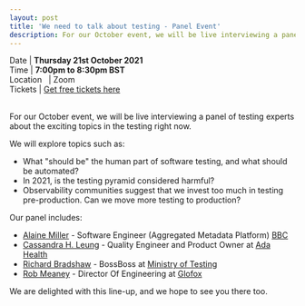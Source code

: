 ```yaml
---
layout: post
title: 'We need to talk about testing - Panel Event'
description: For our October event, we will be live interviewing a panel of testing experts about the exciting topics in the testing right now.
---
```


Date | **Thursday 21st October 2021** <br>
Time | **7:00pm to 8:30pm BST**<br>
Location &nbsp; | Zoom <br>
Tickets | [Get free tickets here](https://www.eventbrite.com/e/we-need-to-talk-about-testing-panel-event-tickets-183695015737)

<br/>
For our October event, we will be live interviewing a panel of testing experts about the exciting topics in the testing right now.

We will explore topics such as:

- What "should be" the human part of software testing, and what should be automated?
- In 2021, is the testing pyramid considered harmful?
- Observability communities suggest that we invest too much in testing pre-production. Can we move more testing to production?

Our panel includes:

- [Alaine Miller](https://twitter.com/miller_alaine) - Software Engineer (Aggregated Metadata Platform) [BBC](https://twitter.com/bbc)
- [Cassandra H. Leung](https://twitter.com/Tweet_Cassandra) - Quality Engineer and Product Owner at [Ada Health](https://twitter.com/adahealth)
- [Richard Bradshaw](https://twitter.com/FriendlyTester) - BossBoss at [Ministry of Testing](https://twitter.com/ministryoftest)
- [Rob Meaney](https://twitter.com/RobMeaney) - Director Of Engineering at [Glofox](https://twitter.com/weareglofox)

We are delighted with this line-up, and we hope to see you there too.
